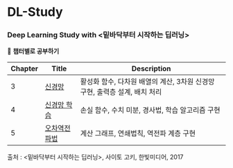 # DL-Study

### Deep Learning Study with <밑바닥부터 시작하는 딥러닝>

📓 **챕터별로 공부하기**

Chapter|Title|Description
---|---|---
3|[신경망](https://github.com/SoyeonHH/DL/blob/main/03NN.ipynb)|활성화 함수, 다차원 배열의 계산, 3차원 신경망 구현, 출력층 설계, 배치 처리
4|[신경망 학습](https://github.com/SoyeonHH/DL/blob/main/04NN-learning.ipynb)|손실 함수, 수치 미분, 경사법, 학습 알고리즘 구현
5|[오차역전파법](https://github.com/SoyeonHH/DL/blob/main/05-Backpropagation.ipynb) | 계산 그래프, 연쇄법칙, 역전파 계층 구현


출처 : <밑바닥부터 시작하는 딥러닝>, 사이토 고키, 한빛미디어, 2017
